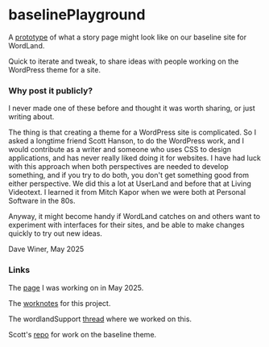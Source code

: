 # baselinePlayground

A <a href="http://scripting.com/code/baselineplayground/">prototype</a> of what a story page might look like on our baseline site for WordLand. 

Quick to iterate and tweak, to share ideas with people working on the WordPress theme for a site.

### Why post it publicly?

I never made one of these before and thought it was worth sharing, or just writing about.

The thing is that creating a theme for a WordPress site is complicated. So I asked a longtime friend Scott Hanson, to do the WordPress work, and I would contribute as a writer and someone who uses CSS to design applications, and has never really liked doing it for websites. I have had luck with this approach when both perspectives are needed to develop something, and if you try to do both, you don't get something good from either perspective. We did this a lot at UserLand and before that at Living Videotext. I learned it from Mitch Kapor when we were both at Personal Software in the 80s.

Anyway, it might become handy if WordLand catches on and others want to experiment with interfaces for their sites, and be able to make changes quickly to try out new ideas. 

Dave Winer, May 2025

### Links

The <a href="http://scripting.com/code/baselineplayground/">page</a> I was working on in May 2025.

The <a href="worknotes.md">worknotes</a> for this project.

The wordlandSupport <a href="https://github.com/scripting/wordlandSupport/issues/71#issuecomment-2844852188">thread</a> where we worked on this.

Scott's <a href="https://github.com/scotthansonde/wordlandBaseline">repo</a> for work on the baseline theme.

